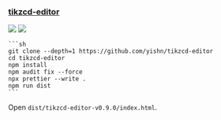 ### [tikzcd-editor](https://github.com/yishn/tikzcd-editor)

![](https://img.shields.io/github/license/yishn/tikzcd-editor)
[![](https://img.shields.io/github/last-commit/scillidan/tikzcd-editor/master?label=last%20commit%20(fork))](https://github.com/scillidan/tikzcd-editor)

````{tab} From source
```sh
git clone --depth=1 https://github.com/yishn/tikzcd-editor
cd tikzcd-editor
npm install
npm audit fix --force
npx prettier --write .
npm run dist
```
````

Open `dist/tikzcd-editor-v0.9.0/index.html`.
